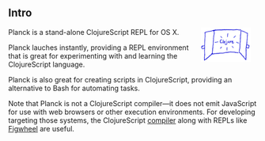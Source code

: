 ## Intro

<img width="100" align="right" style="margin: 0ex 1em" src="img/intro.png">
Planck is a stand-alone ClojureScript REPL for OS X.

Planck lauches instantly, providing a REPL environment that is great for experimenting with and learning the ClojureScript language.

Planck is also great for creating scripts in ClojureScript, providing an alternative to Bash for automating tasks.

Note that Planck is not a ClojureScript compiler—it does not emit JavaScript for use with web browsers or other execution environments. For developing targeting those systems, the ClojureScript [compiler](http://clojurescript.org) along with REPLs like [Figwheel](https://github.com/bhauman/lein-figwheel) are useful.
